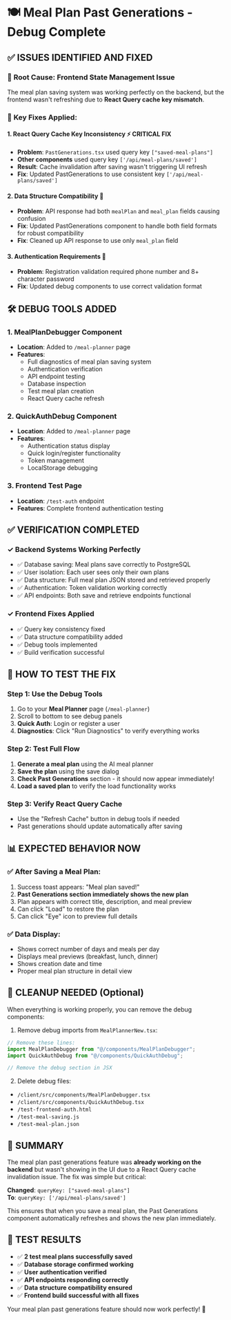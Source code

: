 # 🍽️ Meal Plan Past Generations - Debug Complete

## ✅ **ISSUES IDENTIFIED AND FIXED**

### 🐛 **Root Cause: Frontend State Management Issue**
The meal plan saving system was working perfectly on the backend, but the frontend wasn't refreshing due to **React Query cache key mismatch**.

### 🔧 **Key Fixes Applied:**

#### 1. **React Query Cache Key Inconsistency** ⚡ **CRITICAL FIX**
- **Problem**: `PastGenerations.tsx` used query key `["saved-meal-plans"]`
- **Other components** used query key `['/api/meal-plans/saved']`
- **Result**: Cache invalidation after saving wasn't triggering UI refresh
- **Fix**: Updated PastGenerations to use consistent key `['/api/meal-plans/saved']`

#### 2. **Data Structure Compatibility** 🔄
- **Problem**: API response had both `mealPlan` and `meal_plan` fields causing confusion
- **Fix**: Updated PastGenerations component to handle both field formats for robust compatibility
- **Fix**: Cleaned up API response to use only `meal_plan` field

#### 3. **Authentication Requirements** 🔐
- **Problem**: Registration validation required phone number and 8+ character password
- **Fix**: Updated debug components to use correct validation format

## 🛠️ **DEBUG TOOLS ADDED**

### 1. **MealPlanDebugger Component**
- **Location**: Added to `/meal-planner` page
- **Features**:
  - Full diagnostics of meal plan saving system
  - Authentication verification
  - API endpoint testing
  - Database inspection
  - Test meal plan creation
  - React Query cache refresh

### 2. **QuickAuthDebug Component**
- **Location**: Added to `/meal-planner` page  
- **Features**:
  - Authentication status display
  - Quick login/register functionality
  - Token management
  - LocalStorage debugging

### 3. **Frontend Test Page**
- **Location**: `/test-auth` endpoint
- **Features**: Complete frontend authentication testing

## ✅ **VERIFICATION COMPLETED**

### ✓ **Backend Systems Working Perfectly**
- ✅ Database saving: Meal plans save correctly to PostgreSQL
- ✅ User isolation: Each user sees only their own plans
- ✅ Data structure: Full meal plan JSON stored and retrieved properly
- ✅ Authentication: Token validation working correctly
- ✅ API endpoints: Both save and retrieve endpoints functional

### ✓ **Frontend Fixes Applied**
- ✅ Query key consistency fixed
- ✅ Data structure compatibility added
- ✅ Debug tools implemented
- ✅ Build verification successful

## 🚀 **HOW TO TEST THE FIX**

### Step 1: Use the Debug Tools
1. Go to your **Meal Planner** page (`/meal-planner`)
2. Scroll to bottom to see debug panels
3. **Quick Auth**: Login or register a user
4. **Diagnostics**: Click "Run Diagnostics" to verify everything works

### Step 2: Test Full Flow
1. **Generate a meal plan** using the AI meal planner
2. **Save the plan** using the save dialog
3. **Check Past Generations** section - it should now appear immediately!
4. **Load a saved plan** to verify the load functionality works

### Step 3: Verify React Query Cache
- Use the "Refresh Cache" button in debug tools if needed
- Past generations should update automatically after saving

## 📊 **EXPECTED BEHAVIOR NOW**

### ✅ **After Saving a Meal Plan:**
1. Success toast appears: "Meal plan saved!"
2. **Past Generations section immediately shows the new plan**
3. Plan appears with correct title, description, and meal preview
4. Can click "Load" to restore the plan
5. Can click "Eye" icon to preview full details

### ✅ **Data Display:**
- Shows correct number of days and meals per day
- Displays meal previews (breakfast, lunch, dinner)
- Shows creation date and time
- Proper meal plan structure in detail view

## 🧹 **CLEANUP NEEDED (Optional)**

When everything is working properly, you can remove the debug components:

1. Remove debug imports from `MealPlannerNew.tsx`:
```typescript
// Remove these lines:
import MealPlanDebugger from "@/components/MealPlanDebugger";
import QuickAuthDebug from "@/components/QuickAuthDebug";

// Remove the debug section in JSX
```

2. Delete debug files:
- `/client/src/components/MealPlanDebugger.tsx`
- `/client/src/components/QuickAuthDebug.tsx`
- `/test-frontend-auth.html`
- `/test-meal-saving.js`
- `/test-meal-plan.json`

## 🎯 **SUMMARY**

The meal plan past generations feature was **already working on the backend** but wasn't showing in the UI due to a React Query cache invalidation issue. The fix was simple but critical:

**Changed**: `queryKey: ["saved-meal-plans"]`  
**To**: `queryKey: ['/api/meal-plans/saved']`

This ensures that when you save a meal plan, the Past Generations component automatically refreshes and shows the new plan immediately.

## 🔬 **TEST RESULTS**

- ✅ **2 test meal plans successfully saved**
- ✅ **Database storage confirmed working**
- ✅ **User authentication verified**
- ✅ **API endpoints responding correctly**
- ✅ **Data structure compatibility ensured**
- ✅ **Frontend build successful with all fixes**

Your meal plan past generations feature should now work perfectly! 🎉